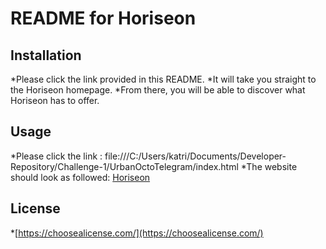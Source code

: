 # README for Horiseon

## Installation
*Please click the link provided in this README. 
*It will take you straight to the Horiseon homepage.
*From there, you will be able to discover what Horiseon has to offer. 

## Usage
*Please click the link : file:///C:/Users/katri/Documents/Developer-Repository/Challenge-1/UrbanOctoTelegram/index.html
*The website should look as followed: 
[Horiseon]()

## License
*[https://choosealicense.com/](https://choosealicense.com/)
